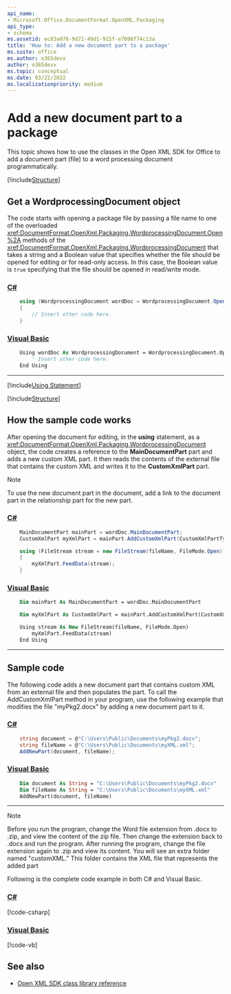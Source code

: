 ```yaml
---
api_name:
- Microsoft.Office.DocumentFormat.OpenXML.Packaging
api_type:
- schema
ms.assetid: ec83a076-9d71-49d1-915f-e7090f74c13a
title: 'How to: Add a new document part to a package'
ms.suite: office
ms.author: o365devx
author: o365devx
ms.topic: conceptual
ms.date: 03/22/2022
ms.localizationpriority: medium
---
```


# Add a new document part to a package

This topic shows how to use the classes in the Open XML SDK for Office to add a document part (file) to a word processing document programmatically.

[!include[Structure](../includes/word/packages-and-document-parts.md)]

## Get a WordprocessingDocument object

The code starts with opening a package file by passing a file name to one of the overloaded <xref:DocumentFormat.OpenXml.Packaging.WordprocessingDocument.Open%2A> methods of the <xref:DocumentFormat.OpenXml.Packaging.WordprocessingDocument> that takes a string and a Boolean value that specifies whether the file should be opened for editing or for read-only access. In this case, the Boolean value is `true` specifying that the file should be opened in read/write mode.

### [C#](#tab/cs-0)
```csharp
    using (WordprocessingDocument wordDoc = WordprocessingDocument.Open(document, true))
    {
        // Insert other code here.
    }
```

### [Visual Basic](#tab/vb-0)
```vb
    Using wordDoc As WordprocessingDocument = WordprocessingDocument.Open(document, True)
        ' Insert other code here.
    End Using
```
***


[!include[Using Statement](../includes/word/using-statement.md)]

[!include[Structure](../includes/word/structure.md)]

## How the sample code works

After opening the document for editing, in the **using** statement, as a <xref:DocumentFormat.OpenXml.Packaging.WordprocessingDocument> object, the code creates a reference to the **MainDocumentPart** part and adds a new custom XML part. It then reads the contents of the external
file that contains the custom XML and writes it to the **CustomXmlPart** part.

> [!NOTE]
> To use the new document part in the document, add a link to the document part in the relationship part for the new part.

### [C#](#tab/cs-1)
```csharp
    MainDocumentPart mainPart = wordDoc.MainDocumentPart;
    CustomXmlPart myXmlPart = mainPart.AddCustomXmlPart(CustomXmlPartType.CustomXml);

    using (FileStream stream = new FileStream(fileName, FileMode.Open))
    {
        myXmlPart.FeedData(stream);
    }
```

### [Visual Basic](#tab/vb-1)
```vb
    Dim mainPart As MainDocumentPart = wordDoc.MainDocumentPart

    Dim myXmlPart As CustomXmlPart = mainPart.AddCustomXmlPart(CustomXmlPartType.CustomXml)

    Using stream As New FileStream(fileName, FileMode.Open)
        myXmlPart.FeedData(stream)
    End Using
```
***


## Sample code

The following code adds a new document part that contains custom XML from an external file and then populates the part. To call the AddCustomXmlPart method in your program, use the following example that modifies the file "myPkg2.docx" by adding a new document part to it.

### [C#](#tab/cs-2)
```csharp
    string document = @"C:\Users\Public\Documents\myPkg2.docx";
    string fileName = @"C:\Users\Public\Documents\myXML.xml";
    AddNewPart(document, fileName);
```

### [Visual Basic](#tab/vb-2)
```vb
    Dim document As String = "C:\Users\Public\Documents\myPkg2.docx"
    Dim fileName As String = "C:\Users\Public\Documents\myXML.xml"
    AddNewPart(document, fileName)
```
***


> [!NOTE]
> Before you run the program, change the Word file extension from .docx to .zip, and view the content of the zip file. Then change the extension back to .docx and run the program. After running the program, change the file extension again to .zip and view its content. You will see an extra folder named &quot;customXML.&quot; This folder contains the XML file that represents the added part

Following is the complete code example in both C\# and Visual Basic.

### [C#](#tab/cs)
[!code-csharp[](../../samples/word/add_a_new_part_to_a_package/cs/Program.cs)]

### [Visual Basic](#tab/vb)
[!code-vb[](../../samples/word/add_a_new_part_to_a_package/vb/Program.vb)]

## See also

- [Open XML SDK class library reference](/office/open-xml/open-xml-sdk)
